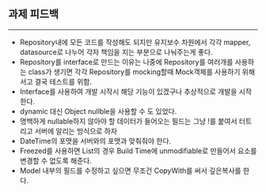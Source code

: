 ## 과제 피드백
---
- Repository내에 모든 코드를 작성해도 되지만 유지보수 차원에서 각각 mapper, datasource로 나누어 각자 책임을 지는 부분으로 나눠주는게 좋다.
- Repository를 interface로 만드는 이유는 나중에 Repository를 여러개를 사용하는 class가 생기면 각각 Repository를 mocking할때 Mock객체를 사용하기 위해서고 결국 테스트를 위함.
- Interface를 사용하여 개발 시작시 해당 기능이 있겠구나 추상적으로 개발을 시작한다.
- dynamic 대신 Object nullble을 사용할 수 도 있었다.
- 명백하게 nullable하지 않아야 할 데이터가 들어오는 필드는 그냥 !를 붙여서 터트리고 서버에 알리는 방식으로 하자
- DateTime의 포맷을 서버와의 포맷과 맞춰줘야 한다.
- Freezed를 사용하면 List의 경우 Build Time에 unmodifiable로 만들어서 요소를 변경할 수 없도록 해준다.
- Model 내부의 필드를 수정하고 싶으면 무조건 CopyWith를 써서 깊은복사를 한다.